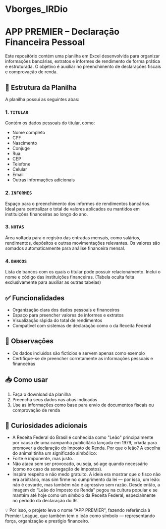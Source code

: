 # Vborges_IRDio

# APP PREMIER – Declaração Financeira Pessoal

Este repositório contém uma planilha em Excel desenvolvida para organizar informações bancárias, extratos e informes de rendimento de forma prática e estruturada. O objetivo é auxiliar no preenchimento de declarações fiscais e comprovação de renda.

## 📂 Estrutura da Planilha

A planilha possui as seguintes abas:

### 1. `TITULAR`
Contém os dados pessoais do titular, como:
- Nome completo
- CPF
- Nascimento
- Conjuge
- Rua
- CEP
- Telefone
- Celular
- Email
- Outras informações adicionais

### 2. `INFORMES`
Espaço para o preenchimento dos informes de rendimentos bancários. Ideal para centralizar o total de valores aplicados ou mantidos em instituições financeiras ao longo do ano.

### 3. `NOTAS`
Área voltada para o registro das entradas mensais, como salários, rendimentos, depósitos e outras movimentações relevantes. Os valores são somados automaticamente para análise financeira mensal.

### 4. `BANCOS`
Lista de bancos com os quais o titular pode possuir relacionamento. Inclui o nome e código das instituições financeiras. (Tabela oculta feita exclusivamente para auxiliar as outras tabelas)

## ✅ Funcionalidades
- Organização clara dos dados pessoais e financeiros
- Espaço para preencher valores de informes e extratos
- Visualização rápida do total de rendimentos
- Compatível com sistemas de declaração como o da Receita Federal

## 📌 Observações
- Os dados incluídos são fictícios e servem apenas como exemplo
- Certifique-se de preencher corretamente as informações pessoais e financeiras

## 📥 Como usar
1. Faça o download da planilha
2. Preencha seus dados nas abas indicadas
3. Use as informações como base para envio de documentos fiscais ou comprovação de renda


## 📌 Curiosidades adicionais
- A Receita Federal do Brasil é conhecida como "Leão" principalmente por causa de uma campanha publicitária lançada em 1979, criada para promover a declaração do Imposto de Renda.
Por que o leão?
A escolha do animal tinha um significado simbólico:
 - Forte e imponente, mas justo.
 - Não ataca sem ser provocado, ou seja, só age quando necessário (como no caso da sonegação de impostos).
 - Inspira respeito e não medo gratuito.
A ideia era mostrar que o fisco não era arbitrário, mas sim firme no cumprimento da lei — por isso, um leão: não é covarde, mas também não é agressivo sem razão.
Desde então, a imagem do “Leão do Imposto de Renda” pegou na cultura popular e se mantém até hoje como um símbolo da Receita Federal, especialmente no período da declaração do IR.

💡 Por isso, o projeto leva o nome "APP PREMIER", fazendo referência à Premier League, que também tem o leão como símbolo — representando força, organização e prestígio financeiro.
